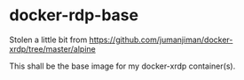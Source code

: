 # docker-rdp-base

Stolen a little bit from https://github.com/jumanjiman/docker-xrdp/tree/master/alpine

This shall be the base image for my docker-xrdp container(s).
